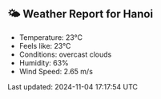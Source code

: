 <!-- WEATHER-START -->
## 🌤 Weather Report for Hanoi

- Temperature: 23°C
- Feels like: 23°C
- Conditions: overcast clouds
- Humidity: 63%
- Wind Speed: 2.65 m/s

Last updated: 2024-11-04 17:17:54 UTC
<!-- WEATHER-END -->
